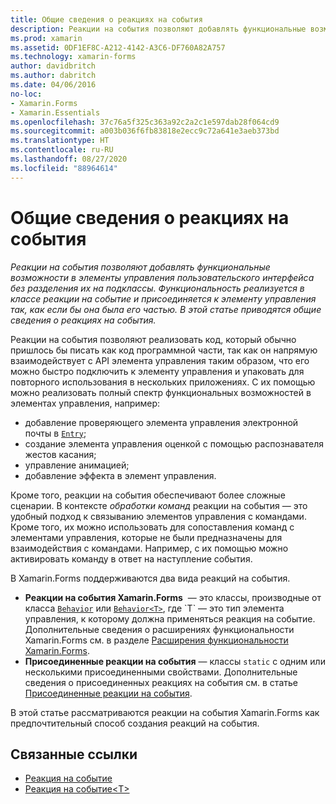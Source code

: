 ```yaml
---
title: Общие сведения о реакциях на события
description: Реакции на события позволяют добавлять функциональные возможности в элементы управления пользовательского интерфейса без разделения их на подклассы. Функциональность реализуется в классе реакции на событие и присоединяется к элементу управления так, как если бы она была его частью. В этой статье приводятся общие сведения о реакциях на события.
ms.prod: xamarin
ms.assetid: 0DF1EF8C-A212-4142-A3C6-DF760A82A757
ms.technology: xamarin-forms
author: davidbritch
ms.author: dabritch
ms.date: 04/06/2016
no-loc:
- Xamarin.Forms
- Xamarin.Essentials
ms.openlocfilehash: 37c76a5f325c363a92c2a2c1e597dab28f064cd9
ms.sourcegitcommit: a003b036f6fb83818e2ecc9c72a641e3aeb373bd
ms.translationtype: HT
ms.contentlocale: ru-RU
ms.lasthandoff: 08/27/2020
ms.locfileid: "88964614"
---
```

# <a name="introduction-to-behaviors"></a>Общие сведения о реакциях на события

_Реакции на события позволяют добавлять функциональные возможности в элементы управления пользовательского интерфейса без разделения их на подклассы. Функциональность реализуется в классе реакции на событие и присоединяется к элементу управления так, как если бы она была его частью. В этой статье приводятся общие сведения о реакциях на события._

Реакции на события позволяют реализовать код, который обычно пришлось бы писать как код программной части, так как он напрямую взаимодействует с API элемента управления таким образом, что его можно быстро подключить к элементу управления и упаковать для повторного использования в нескольких приложениях. С их помощью можно реализовать полный спектр функциональных возможностей в элементах управления, например:

- добавление проверяющего элемента управления электронной почты в [`Entry`](xref:Xamarin.Forms.Entry);
- создание элемента управления оценкой с помощью распознавателя жестов касания;
- управление анимацией;
- добавление эффекта в элемент управления.

Кроме того, реакции на события обеспечивают более сложные сценарии. В контексте *обработки команд* реакции на события — это удобный подход к связыванию элементов управления с командами. Кроме того, их можно использовать для сопоставления команд с элементами управления, которые не были предназначены для взаимодействия с командами. Например, с их помощью можно активировать команду в ответ на наступление события.

В Xamarin.Forms поддерживаются два вида реакций на события.

- **Реакции на события Xamarin.Forms**  — это классы, производные от класса [`Behavior`](xref:Xamarin.Forms.Behavior) или [`Behavior<T>`](xref:Xamarin.Forms.Behavior`1), где `T` — это тип элемента управления, к которому должна применяться реакция на событие. Дополнительные сведения о расширениях функциональности Xamarin.Forms см. в разделе [Расширения функциональности Xamarin.Forms](~/xamarin-forms/app-fundamentals/behaviors/creating.md).
- **Присоединенные реакции на события** — классы `static` с одним или несколькими присоединенными свойствами. Дополнительные сведения о присоединенных реакциях на события см. в статье [Присоединенные реакции на события](~/xamarin-forms/app-fundamentals/behaviors/attached.md).

В этой статье рассматриваются реакции на события Xamarin.Forms как предпочтительный способ создания реакций на события.

## <a name="related-links"></a>Связанные ссылки

- [Реакция на событие](xref:Xamarin.Forms.Behavior)
- [Реакция на событие&lt;T&gt;](xref:Xamarin.Forms.Behavior`1)
